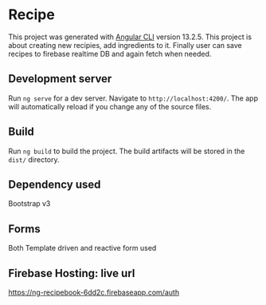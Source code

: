 # Recipe

This project was generated with [Angular CLI](https://github.com/angular/angular-cli) version 13.2.5.
This project is about creating new recipies, add ingredients to it. Finally user can save recipes to firebase realtime DB and again fetch when needed.


## Development server

Run `ng serve` for a dev server. Navigate to `http://localhost:4200/`. The app will automatically reload if you change any of the source files.

## Build

Run `ng build` to build the project. The build artifacts will be stored in the `dist/` directory.

## Dependency used
Bootstrap v3

## Forms
Both Template driven and reactive form used

## Firebase Hosting: live url
https://ng-recipebook-6dd2c.firebaseapp.com/auth
